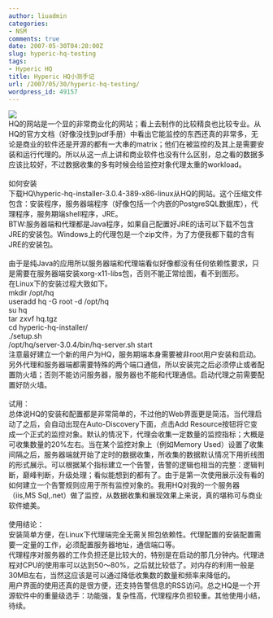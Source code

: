 ```yaml
---
author: liuadmin
categories:
- NSM
comments: true
date: 2007-05-30T04:28:00Z
slug: hyperic-hq-testing
tags:
- Hyperic HQ
title: Hyperic HQ小测手记
url: /2007/05/30/hyperic-hq-testing/
wordpress_id: 49157
---
```


[![](http://bp2.blogger.com/_KU0istEHv9w/Rlz-qwD97uI/AAAAAAAAADk/j3tVzwajvC4/s320/logo.JPG)](http://bp2.blogger.com/_KU0istEHv9w/Rlz-qwD97uI/AAAAAAAAADk/j3tVzwajvC4/s1600-h/logo.JPG)<br />HQ的网站是一个显的非常商业化的网站；看上去制作的比较精良也比较专业。从HQ的官方文档（好像没找到pdf手册）中看出它能监控的东西还真的非常多，无论是商业的软件还是开源的都有一大串的matrix；他们在被监控的及其上是需要安装和运行代理的。所以从这一点上讲和商业软件也没有什么区别，总之看的数据多应该比较好，不过数据收集的多有时候会给监控对象代理太重的workload。<br /><br />如何安装<br />下载HQ\hyperic-hq-installer-3.0.4-389-x86-linux从HQ的网站。这个压缩文件包含：安装程序，服务器端程序（好像包括一个内嵌的PostgreSQL数据库），代理程序，服务期端shell程序，JRE。<br />BTW:服务器端和代理都是Java程序，如果自己配置好JRE的话可以下载不包含JRE的安装包。Windows上的代理包是一个zip文件，为了方便我都下载的含有JRE的安装包。<br /><br />由于是纯Java的应用所以服务器端和代理端看似好像都没有任何依赖性要求，只是需要在服务器端安装xorg-x11-libs包，否则不能正常绘图，看不到图形。<br />在Linux下的安装过程大致如下。<br />mkdir /opt/hq<br />useradd hq -G root -d /opt/hq<br />su hq<br />tar zxvf hq.tgz<br />cd hyperic-hq-installer/<br />./setup.sh<br />/opt/hq/server-3.0.4/bin/hq-server.sh start<br />注意最好建立一个新的用户为HQ，服务期端本身需要被非root用户安装和启动。另外代理和服务器端都需要特殊的两个端口通信，所以安装完之后必须停止或者配置防火墙；否则不能访问服务器，服务器也不能和代理通信。启动代理之前需要配置好防火墙。<br /><br />试用：<br />总体说HQ的安装和配置都是非常简单的，不过他的Web界面更是简洁。当代理启动了之后，会自动出现在Auto-Discovery下面，点击Add Resource按钮将它变成一个正式的监控对象。默认的情况下，代理会收集一定数量的监控指标；大概是可收集数量的20%左右。当在某个监控对象上（例如Memory Used）设置了收集间隔之后，服务器端就开始了定时的数据收集，所收集的数据默认情况下用折线图的形式展示。可以根据某个指标建立一个告警，告警的逻辑也相当的完整：逻辑判断，巅峰判断，升级处理；看似能想到的都有了。由于是第一次使用展示没有看的如何建立一个告警规则应用于所有监控对象的。我用HQ对我的一个服务器（iis,MS Sql,.net）做了监控，从数据收集和展现效果上来说，真的堪称可与商业软件媲美。<br /><br />使用结论：<br />安装简单方便，在Linux下代理端完全无需关照包依赖性。代理配置的安装配置需要一定量的工作，必须配置服务器地址，通信端口等。<br />代理程序对服务器的工作负担还是比较大的，特别是在启动的那几分钟内。代理进程对CPU的使用率可以达到50～80%，之后就比较低了。对内存的利用一般是30MB左右，当然这应该是可以通过降低收集数的数量和频率来降低的。<br />用户界面的使用还真的是很方便，还支持告警信息的RSS访问。总之HQ是一个开源软件中的重量级选手：功能强，复杂性高，代理程序负担较重。其他使用小结，待续。
